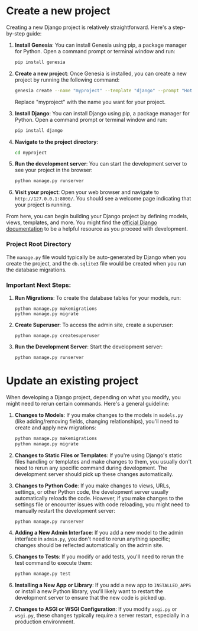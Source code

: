 # Create a new project

Creating a new Django project is relatively straightforward. Here's a step-by-step guide:

1. **Install Genesia**: You can install Genesia using pip, a package manager for Python. Open a command prompt or terminal window and run:
   ```bash
   pip install genesia
   ```

2. **Create a new project**: Once Genesia is installed, you can create a new project by running the following command:
   ```bash
   genesia create --name "myproject" --template "django" --prompt "Hotel Booking API"
   ```
   Replace "myproject" with the name you want for your project.

3. **Install Django**: You can install Django using pip, a package manager for Python. Open a command prompt or terminal window and run:
   ```bash
   pip install django
   ```

4. **Navigate to the project directory**: 
   ```bash
   cd myproject
   ```

5. **Run the development server**: You can start the development server to see your project in the browser:
   ```bash
   python manage.py runserver
   ```

6. **Visit your project**: Open your web browser and navigate to `http://127.0.0.1:8000/`. You should see a welcome page indicating that your project is running.

From here, you can begin building your Django project by defining models, views, templates, and more. You might find the [official Django documentation](https://docs.djangoproject.com/en/stable/) to be a helpful resource as you proceed with development.

### Project Root Directory

The `manage.py` file would typically be auto-generated by Django when you create the project, and the `db.sqlite3` file would be created when you run the database migrations.

### Important Next Steps:

1. **Run Migrations**: To create the database tables for your models, run:
   ```
   python manage.py makemigrations
   python manage.py migrate
   ```

2. **Create Superuser**: To access the admin site, create a superuser:
   ```
   python manage.py createsuperuser
   ```

3. **Run the Development Server**: Start the development server:
   ```
   python manage.py runserver
   ```



# Update an existing project

When developing a Django project, depending on what you modify, you might need to rerun certain commands. Here's a general guideline:

1. **Changes to Models**: If you make changes to the models in `models.py` (like adding/removing fields, changing relationships), you'll need to create and apply new migrations:
   ```bash
   python manage.py makemigrations
   python manage.py migrate
   ```

2. **Changes to Static Files or Templates**: If you're using Django's static files handling or templates and make changes to them, you usually don't need to rerun any specific command during development. The development server should pick up these changes automatically.

3. **Changes to Python Code**: If you make changes to views, URLs, settings, or other Python code, the development server usually automatically reloads the code. However, if you make changes to the settings file or encounter issues with code reloading, you might need to manually restart the development server:
   ```bash
   python manage.py runserver
   ```

4. **Adding a New Admin Interface**: If you add a new model to the admin interface in `admin.py`, you don't need to rerun anything specific; changes should be reflected automatically on the admin site.

5. **Changes to Tests**: If you modify or add tests, you'll need to rerun the test command to execute them:
   ```bash
   python manage.py test
   ```

6. **Installing a New App or Library**: If you add a new app to `INSTALLED_APPS` or install a new Python library, you'll likely want to restart the development server to ensure that the new code is picked up.

7. **Changes to ASGI or WSGI Configuration**: If you modify `asgi.py` or `wsgi.py`, these changes typically require a server restart, especially in a production environment.

